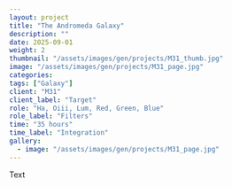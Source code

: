 ```yaml
---
layout: project
title: "The Andromeda Galaxy"
description: ""
date: 2025-09-01
weight: 2
thumbnail: "/assets/images/gen/projects/M31_thumb.jpg"
image: "/assets/images/gen/projects/M31_page.jpg"
categories: 
tags: ["Galaxy"]
client: "M31"
client_label: "Target"
role: "Ha, Oiii, Lum, Red, Green, Blue"
role_label: "Filters"
time: "35 hours"
time_label: "Integration"
gallery:
  - image: "/assets/images/gen/projects/M31_page.jpg"
---
```


Text
